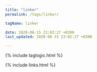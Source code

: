```yaml
---
title: "linker"
permalink: /tags/linker/

tagName: linker

date: 2020-08-15 23:02:27 +0300
last_updated: 2020-08-15 23:02:27 +0300

---
```


{% include taglogic.html %}

{% include links.html %}
